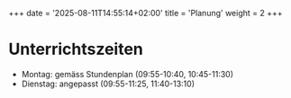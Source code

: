 +++
date = '2025-08-11T14:55:14+02:00'
title = 'Planung'
weight = 2
+++

# Unterrichtszeiten

- Montag: gemäss Stundenplan (09:55-10:40, 10:45-11:30)
- Dienstag: angepasst (09:55-11:25, 11:40-13:10)